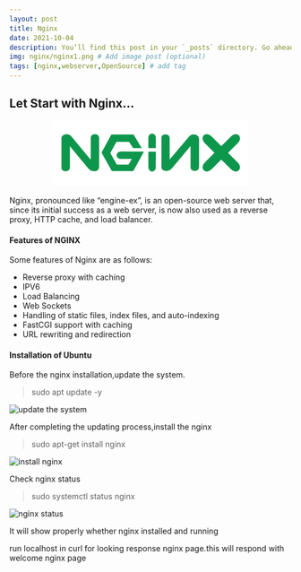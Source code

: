 ```yaml
---
layout: post
title: Nginx
date: 2021-10-04
description: You’ll find this post in your `_posts` directory. Go ahead and edit it and re-build the site to see your changes. # Add post description (optional)
img: nginx/nginx1.png # Add image post (optional)
tags: [nginx,webserver,OpenSource] # add tag
---
```


<h2>Let Start with Nginx...</h2> 
<p align="center">
<img src="/assets/img/nginx/nginx.png" width="350"/>
</p>
Nginx, pronounced like “engine-ex”, is an open-source web server that, since its initial success as a web server, is now also used as a reverse proxy, HTTP cache, and load balancer.


#### Features of NGINX

Some features of Nginx are as follows:

  * Reverse proxy with caching
  * IPV6
  * Load Balancing
  * Web Sockets
  * Handling of static files, index files, and auto-indexing
  * FastCGI support with caching
  * URL rewriting and redirection

#### Installation of Ubuntu 
Before the nginx installation,update the system.

   > sudo apt update -y

![update the system]({{site.baseurl}}/assets/img/nginx/update.png)

 After completing the updating process,install the nginx
 
   > sudo apt-get install nginx 

 ![install nginx]({{site.baseurl}}/assets/img/nginx/nginx_installation.png)
 
 Check nginx status 
 
   > sudo systemctl status nginx 

 ![nginx status]({{site.baseurl}}/assets/img/nginx/nginx_status_check.png)
 
 It will show properly whether nginx installed and running

run localhost in curl for looking response nginx page.this will respond with welcome nginx page
